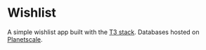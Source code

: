 # Wishlist

A simple wishlist app built with the [T3 stack](https://create.t3.gg/).
Databases hosted on [Planetscale](https://planetscale.com/).
